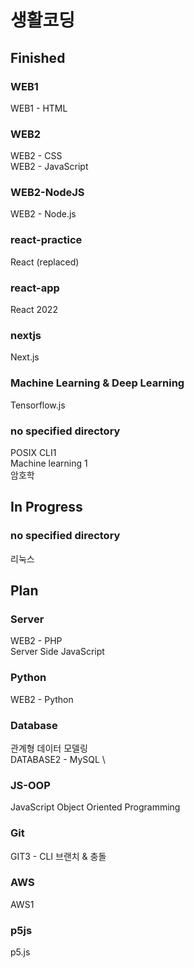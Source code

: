 # 생활코딩 

## Finished

### WEB1
WEB1 - HTML

### WEB2
WEB2 - CSS \
WEB2 - JavaScript

### WEB2-NodeJS
WEB2 - Node.js

### react-practice
React (replaced)

### react-app
React 2022

### nextjs
Next.js

### Machine Learning & Deep Learning
Tensorflow.js

### no specified directory
POSIX CLI1 \
Machine learning 1 \
암호학

## In Progress

### no specified directory
리눅스

## Plan

### Server
WEB2 - PHP \
Server Side JavaScript

### Python
WEB2 - Python

### Database
관계형 데이터 모델링 \
DATABASE2 - MySQL \

### JS-OOP
JavaScript Object Oriented Programming

### Git
GIT3 - CLI 브랜치 & 충돌

### AWS
AWS1

### p5js
p5.js
